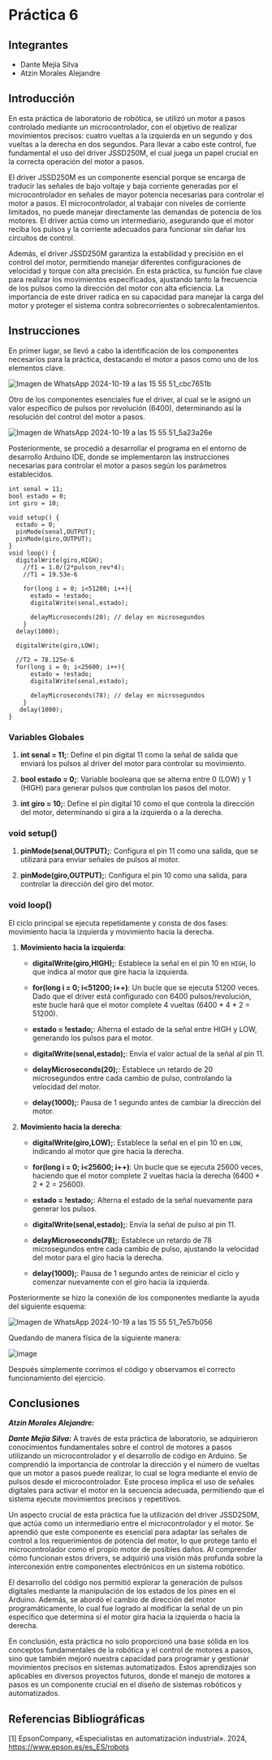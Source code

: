 # Práctica 6

## Integrantes

- Dante Mejía Silva
- Atzin Morales Alejandre

## Introducción 

En esta práctica de laboratorio de robótica, se utilizó un motor a pasos controlado mediante un microcontrolador, con el objetivo de realizar movimientos precisos: cuatro vueltas a la izquierda en un segundo y dos vueltas a la derecha en dos segundos. Para llevar a cabo este control, fue fundamental el uso del driver JSSD250M, el cual juega un papel crucial en la correcta operación del motor a pasos.

El driver JSSD250M es un componente esencial porque se encarga de traducir las señales de bajo voltaje y baja corriente generadas por el microcontrolador en señales de mayor potencia necesarias para controlar el motor a pasos. El microcontrolador, al trabajar con niveles de corriente limitados, no puede manejar directamente las demandas de potencia de los motores. El driver actúa como un intermediario, asegurando que el motor reciba los pulsos y la corriente adecuados para funcionar sin dañar los circuitos de control.

Además, el driver JSSD250M garantiza la estabilidad y precisión en el control del motor, permitiendo manejar diferentes configuraciones de velocidad y torque con alta precisión. En esta práctica, su función fue clave para realizar los movimientos especificados, ajustando tanto la frecuencia de los pulsos como la dirección del motor con alta eficiencia. La importancia de este driver radica en su capacidad para manejar la carga del motor y proteger el sistema contra sobrecorrientes o sobrecalentamientos.

## Instrucciones

En primer lugar, se llevó a cabo la identificación de los componentes necesarios para la práctica, destacando el motor a pasos como uno de los elementos clave.

![Imagen de WhatsApp 2024-10-19 a las 15 55 51_cbc7651b](https://github.com/user-attachments/assets/27e80a80-bcf8-42f6-8dd4-20026dce5f4f)

Otro de los componentes esenciales fue el driver, al cual se le asignó un valor específico de pulsos por revolución (6400), determinando así la resolución del control del motor a pasos.

![Imagen de WhatsApp 2024-10-19 a las 15 55 51_5a23a26e](https://github.com/user-attachments/assets/ee4fc3fd-b4c7-4f44-b8b3-253a9d588bbb)

Posteriormente, se procedió a desarrollar el programa en el entorno de desarrollo Arduino IDE, donde se implementaron las instrucciones necesarias para controlar el motor a pasos según los parámetros establecidos.
```
int senal = 11;
bool estado = 0;
int giro = 10;

void setup() {
  estado = 0;
  pinMode(senal,OUTPUT);
  pinMode(giro,OUTPUT);  
}
void loop() {
  digitalWrite(giro,HIGH);
    //f1 = 1.0/(2*pulson_rev*4);
    //T1 = 19.53e-6

    for(long i = 0; i<51200; i++){
      estado = !estado;
      digitalWrite(senal,estado);
    
      delayMicroseconds(20); // delay en microsegundos
    }
  delay(1000);

  digitalWrite(giro,LOW);

  //T2 = 78.125e-6
  for(long i = 0; i<25600; i++){
      estado = !estado;
      digitalWrite(senal,estado);
    
      delayMicroseconds(78); // delay en microsegundos
    }
   delay(1000);
}
```

### Variables Globales

1. **int senal = 11;**: Define el pin digital 11 como la señal de salida que enviará los pulsos al driver del motor para controlar su movimiento.
   
3. **bool estado = 0;**: Variable booleana que se alterna entre 0 (LOW) y 1 (HIGH) para generar pulsos que controlan los pasos del motor.
   
5. **int giro = 10;**: Define el pin digital 10 como el que controla la dirección del motor, determinando si gira a la izquierda o a la derecha.

### void setup()

1. **pinMode(senal,OUTPUT);**: Configura el pin 11 como una salida, que se utilizará para enviar señales de pulsos al motor.
   
3. **pinMode(giro,OUTPUT);**: Configura el pin 10 como una salida, para controlar la dirección del giro del motor.

### void loop()

El ciclo principal se ejecuta repetidamente y consta de dos fases: movimiento hacia la izquierda y movimiento hacia la derecha.

1. **Movimiento hacia la izquierda**:

   - **digitalWrite(giro,HIGH);**: Establece la señal en el pin 10 en `HIGH`, lo que indica al motor que gire hacia la izquierda.
     
   - **for(long i = 0; i<51200; i++)**: Un bucle que se ejecuta 51200 veces. Dado que el driver está configurado con 6400 pulsos/revolución, este bucle hará que el motor complete 4 vueltas (6400 * 4 * 2 = 51200).
     
   - **estado = !estado;**: Alterna el estado de la señal entre HIGH y LOW, generando los pulsos para el motor.
     
   - **digitalWrite(senal,estado);**: Envía el valor actual de la señal al pin 11.
     
   - **delayMicroseconds(20);**: Establece un retardo de 20 microsegundos entre cada cambio de pulso, controlando la velocidad del motor.
     
   - **delay(1000);**: Pausa de 1 segundo antes de cambiar la dirección del motor.

3. **Movimiento hacia la derecha**:

   - **digitalWrite(giro,LOW);**: Establece la señal en el pin 10 en `LOW`, indicando al motor que gire hacia la derecha.
     
   - **for(long i = 0; i<25600; i++)**: Un bucle que se ejecuta 25600 veces, haciendo que el motor complete 2 vueltas hacia la derecha (6400 * 2 * 2 = 25600).
     
   - **estado = !estado;**: Alterna el estado de la señal nuevamente para generar los pulsos.
     
   - **digitalWrite(senal,estado);**: Envía la señal de pulso al pin 11.
     
   - **delayMicroseconds(78);**: Establece un retardo de 78 microsegundos entre cada cambio de pulso, ajustando la velocidad del motor para el giro hacia la derecha.
     
   - **delay(1000);**: Pausa de 1 segundo antes de reiniciar el ciclo y comenzar nuevamente con el giro hacia la izquierda.

Posteriormente se hizo la conexión de los componentes mediante la ayuda del siguiente esquema:

![Imagen de WhatsApp 2024-10-19 a las 15 55 51_7e57b056](https://github.com/user-attachments/assets/85461b0e-4d55-42a3-a170-3b7198642dc7)

Quedando de manera física de la siguiente manera:

![image](https://github.com/user-attachments/assets/0557a777-b8b2-493c-a831-017199204ac0)

Después simplemente corrimos el código y observamos el correcto funcionamiento del ejercicio.

## Conclusiones

***Atzin Morales Alejandre:*** 



***Dante Mejía Silva:*** 
A través de esta práctica de laboratorio, se adquirieron conocimientos fundamentales sobre el control de motores a pasos utilizando un microcontrolador y el desarrollo de código en Arduino. Se comprendió la importancia de controlar la dirección y el número de vueltas que un motor a pasos puede realizar, lo cual se logra mediante el envío de pulsos desde el microcontrolador. Este proceso implica el uso de señales digitales para activar el motor en la secuencia adecuada, permitiendo que el sistema ejecute movimientos precisos y repetitivos. 

Un aspecto crucial de esta práctica fue la utilización del driver JSSD250M, que actúa como un intermediario entre el microcontrolador y el motor. Se aprendió que este componente es esencial para adaptar las señales de control a los requerimientos de potencia del motor, lo que protege tanto el microcontrolador como el propio motor de posibles daños. Al comprender cómo funcionan estos drivers, se adquirió una visión más profunda sobre la interconexión entre componentes electrónicos en un sistema robótico.

El desarrollo del código nos permitió explorar la generación de pulsos digitales mediante la manipulación de los estados de los pines en el Arduino. Además, se abordó el cambio de dirección del motor programáticamente, lo cual fue logrado al modificar la señal de un pin específico que determina si el motor gira hacia la izquierda o hacia la derecha.

En conclusión, esta práctica no solo proporcionó una base sólida en los conceptos fundamentales de la robótica y el control de motores a pasos, sino que también mejoró nuestra capacidad para programar y gestionar movimientos precisos en sistemas automatizados. Estos aprendizajes son aplicables en diversos proyectos futuros, donde el manejo de motores a pasos es un componente crucial en el diseño de sistemas robóticos y automatizados.

## Referencias Bibliográficas 

[1] 	EpsonCompany, «Especialistas en automatización industrial». 2024, https://www.epson.es/es_ES/robots

